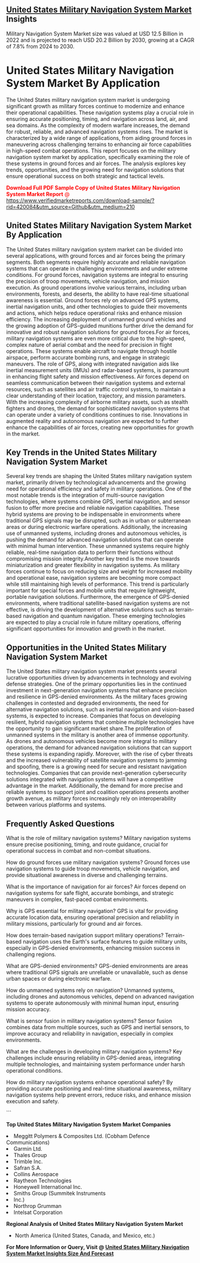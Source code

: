 <h2><a href="https://www.verifiedmarketreports.com/download-sample/?rid=420084&amp;utm_source=Github&amp;utm_medium=210" target="_blank">United States Military Navigation System Market</a> Insights</h2><p>Military Navigation System Market size was valued at USD 12.5 Billion in 2022 and is projected to reach USD 20.2 Billion by 2030, growing at a CAGR of 7.8% from 2024 to 2030.</p><p><h1>United States Military Navigation System Market By Application</h1><p>The United States military navigation system market is undergoing significant growth as military forces continue to modernize and enhance their operational capabilities. These navigation systems play a crucial role in ensuring accurate positioning, timing, and navigation across land, air, and sea domains. As the complexity of modern warfare increases, the demand for robust, reliable, and advanced navigation systems rises. The market is characterized by a wide range of applications, from aiding ground forces in maneuvering across challenging terrains to enhancing air force capabilities in high-speed combat operations. This report focuses on the military navigation system market by application, specifically examining the role of these systems in ground forces and air forces. The analysis explores key trends, opportunities, and the growing need for navigation solutions that ensure operational success on both strategic and tactical levels. <p><span class=""><span style="color: #ff0000;"><strong>Download Full PDF Sample Copy of United States Military Navigation System Market Report</strong> @ </span><a href="https://www.verifiedmarketreports.com/download-sample/?rid=420084&amp;utm_source=Github&amp;utm_medium=210" target="_blank">https://www.verifiedmarketreports.com/download-sample/?rid=420084&amp;utm_source=Github&amp;utm_medium=210</a></span></p></p><h2>United States Military Navigation System Market By Application</h2><p>The United States military navigation system market can be divided into several applications, with ground forces and air forces being the primary segments. Both segments require highly accurate and reliable navigation systems that can operate in challenging environments and under extreme conditions. For ground forces, navigation systems are integral to ensuring the precision of troop movements, vehicle navigation, and mission execution. As ground operations involve various terrains, including urban environments, forests, and deserts, the ability to have real-time situational awareness is essential. Ground forces rely on advanced GPS systems, inertial navigation units, and other technologies to guide their movements and actions, which helps reduce operational risks and enhance mission efficiency. The increasing deployment of unmanned ground vehicles and the growing adoption of GPS-guided munitions further drive the demand for innovative and robust navigation solutions for ground forces.For air forces, military navigation systems are even more critical due to the high-speed, complex nature of aerial combat and the need for precision in flight operations. These systems enable aircraft to navigate through hostile airspace, perform accurate bombing runs, and engage in strategic maneuvers. The role of GPS, along with integrated navigation aids like inertial measurement units (IMUs) and radar-based systems, is paramount in enhancing flight safety and mission effectiveness. Air forces depend on seamless communication between their navigation systems and external resources, such as satellites and air traffic control systems, to maintain a clear understanding of their location, trajectory, and mission parameters. With the increasing complexity of airborne military assets, such as stealth fighters and drones, the demand for sophisticated navigation systems that can operate under a variety of conditions continues to rise. Innovations in augmented reality and autonomous navigation are expected to further enhance the capabilities of air forces, creating new opportunities for growth in the market.<h2>Key Trends in the United States Military Navigation System Market</h2><p>Several key trends are shaping the United States military navigation system market, primarily driven by technological advancements and the growing need for operational efficiency and safety in military operations. One of the most notable trends is the integration of multi-source navigation technologies, where systems combine GPS, inertial navigation, and sensor fusion to offer more precise and reliable navigation capabilities. These hybrid systems are proving to be indispensable in environments where traditional GPS signals may be disrupted, such as in urban or subterranean areas or during electronic warfare operations. Additionally, the increasing use of unmanned systems, including drones and autonomous vehicles, is pushing the demand for advanced navigation solutions that can operate with minimal human intervention. These unmanned systems require highly reliable, real-time navigation data to perform their functions without compromising mission integrity.Another key trend is the move towards miniaturization and greater flexibility in navigation systems. As military forces continue to focus on reducing size and weight for increased mobility and operational ease, navigation systems are becoming more compact while still maintaining high levels of performance. This trend is particularly important for special forces and mobile units that require lightweight, portable navigation solutions. Furthermore, the emergence of GPS-denied environments, where traditional satellite-based navigation systems are not effective, is driving the development of alternative solutions such as terrain-based navigation and quantum navigation. These emerging technologies are expected to play a crucial role in future military operations, offering significant opportunities for innovation and growth in the market.<h2>Opportunities in the United States Military Navigation System Market</h2><p>The United States military navigation system market presents several lucrative opportunities driven by advancements in technology and evolving defense strategies. One of the primary opportunities lies in the continued investment in next-generation navigation systems that enhance precision and resilience in GPS-denied environments. As the military faces growing challenges in contested and degraded environments, the need for alternative navigation solutions, such as inertial navigation and vision-based systems, is expected to increase. Companies that focus on developing resilient, hybrid navigation systems that combine multiple technologies have the opportunity to gain significant market share.The proliferation of unmanned systems in the military is another area of immense opportunity. As drones and autonomous vehicles become more integral to military operations, the demand for advanced navigation solutions that can support these systems is expanding rapidly. Moreover, with the rise of cyber threats and the increased vulnerability of satellite navigation systems to jamming and spoofing, there is a growing need for secure and resistant navigation technologies. Companies that can provide next-generation cybersecurity solutions integrated with navigation systems will have a competitive advantage in the market. Additionally, the demand for more precise and reliable systems to support joint and coalition operations presents another growth avenue, as military forces increasingly rely on interoperability between various platforms and systems.<h2>Frequently Asked Questions</h2><p>What is the role of military navigation systems? Military navigation systems ensure precise positioning, timing, and route guidance, crucial for operational success in combat and non-combat situations.</p><p>How do ground forces use military navigation systems? Ground forces use navigation systems to guide troop movements, vehicle navigation, and provide situational awareness in diverse and challenging terrains.</p><p>What is the importance of navigation for air forces? Air forces depend on navigation systems for safe flight, accurate bombings, and strategic maneuvers in complex, fast-paced combat environments.</p><p>Why is GPS essential for military navigation? GPS is vital for providing accurate location data, ensuring operational precision and reliability in military missions, particularly for ground and air forces.</p><p>How does terrain-based navigation support military operations? Terrain-based navigation uses the Earth's surface features to guide military units, especially in GPS-denied environments, enhancing mission success in challenging regions.</p><p>What are GPS-denied environments? GPS-denied environments are areas where traditional GPS signals are unreliable or unavailable, such as dense urban spaces or during electronic warfare.</p><p>How do unmanned systems rely on navigation? Unmanned systems, including drones and autonomous vehicles, depend on advanced navigation systems to operate autonomously with minimal human input, ensuring mission accuracy.</p><p>What is sensor fusion in military navigation systems? Sensor fusion combines data from multiple sources, such as GPS and inertial sensors, to improve accuracy and reliability in navigation, especially in complex environments.</p><p>What are the challenges in developing military navigation systems? Key challenges include ensuring reliability in GPS-denied areas, integrating multiple technologies, and maintaining system performance under harsh operational conditions.</p><p>How do military navigation systems enhance operational safety? By providing accurate positioning and real-time situational awareness, military navigation systems help prevent errors, reduce risks, and enhance mission execution and safety.</p>```</p><p><strong>Top United States Military Navigation System Market Companies</strong></p><div data-test-id=""><p><li>Meggitt Polymers & Composites Ltd. (Cobham Defence Communications)</li><li> Garmin Ltd.</li><li> Thales Group</li><li> Trimble Inc.</li><li> Safran S.A.</li><li> Collins Aerospace</li><li> Raytheon Technologies</li><li> Honeywell International Inc.</li><li> Smiths Group (Summitek Instruments</li><li> Inc.)</li><li> Northrop Grumman</li><li> Intelsat Corporation</li></p><div><strong>Regional Analysis of&nbsp;United States Military Navigation System Market</strong></div><ul><li dir="ltr"><p dir="ltr">North America&nbsp;(United States, Canada, and Mexico, etc.)</p></li></ul><p><strong>For More Information or Query, Visit @&nbsp;</strong><strong><a href="https://www.verifiedmarketreports.com/product/military-navigation-system-market/?utm_source=Github&amp;utm_medium=210" target="_blank">United States Military Navigation System Market Insights Size And Forecast</a></strong></p></div>
